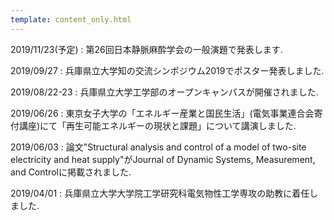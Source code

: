```yaml
---
template: content_only.html
---
```


2019/11/23(予定)
: 第26回日本静脈麻酔学会の一般演題で発表します. 

2019/09/27
: 兵庫県立大学知の交流シンポジウム2019でポスター発表しました.

2019/08/22-23
: 兵庫県立大学工学部のオープンキャンパスが開催されました. 

2019/06/26
: 東京女子大学の「エネルギー産業と国民生活」(電気事業連合会寄付講座)にて「再生可能エネルギーの現状と課題」について講演しました. 

2019/06/03
: 論文"Structural analysis and control of a model of two-site electricity and heat supply"がJournal of Dynamic Systems, Measurement, and Controlに掲載されました.

2019/04/01
: 兵庫県立大学大学院工学研究科電気物性工学専攻の助教に着任しました.
